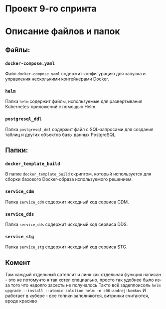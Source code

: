 # Проект 9-го спринта

# Описание файлов и папок

## Файлы:

### `docker-compose.yaml` 
Файл `docker-compose.yaml` содержит конфигурацию для запуска и управления несколькими контейнерами Docker.

### `helm`
Папка `helm` содержит файлы, используемые для развертывания Kubernetes-приложений с помощью Helm.

### `postgresql_ddl`
Папка `postgresql_ddl` содержит файл с SQL-запросами для создания таблиц и других объектов базы данных PostgreSQL.

## Папки:

### `docker_template_build`
В папке `docker_template_build` скриптом, который используется для сборки базового Docker-образа используемого решением.

### `service_cdm`
Папка `service_cdm` содержит исходный код сервиса CDM.

### `service_dds`
Папка `service_dds` содержит исходный код сервиса DDS.

### `service_stg`
Папка `service_stg` содержит исходный код сервиса STG.


## Комент
Там каждый отдельный сателлит и линк как отдельная функция написан - это не потомучто я так хотел специально, просто так удобнее было из-за того что надолго засесть не получалось
Такто всё задеплоисоль
`helm upgrade --install --atomic solution helm -n c06-andrej-komkov`
И работает в кубере  - все топики заполняются, витринки считаются, вроде красиво